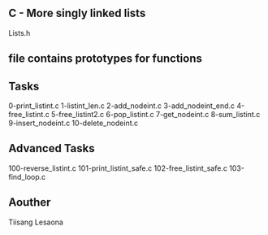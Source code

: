 C - More singly linked lists
----

Lists.h 

file contains prototypes for functions
----

Tasks
----

0-print_listint.c
1-listint_len.c
2-add_nodeint.c
3-add_nodeint_end.c
4-free_listint.c
5-free_listint2.c
6-pop_listint.c
7-get_nodeint.c
8-sum_listint.c
9-insert_nodeint.c
10-delete_nodeint.c

Advanced Tasks
----

100-reverse_listint.c
101-print_listint_safe.c
102-free_listint_safe.c
103-find_loop.c

Aouther
----

Tiisang Lesaona
